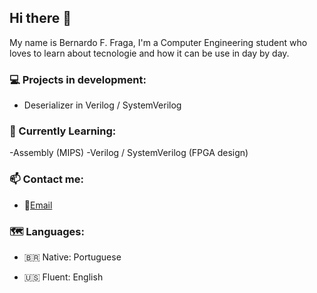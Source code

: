 ## Hi there 👋
My name is Bernardo F. Fraga, I'm a Computer Engineering student who loves to learn about tecnologie and how it can be use in day by day.

### 💻 Projects in development:

- Deserializer in Verilog / SystemVerilog

### 📖 Currently Learning:
-Assembly (MIPS)
-Verilog / SystemVerilog (FPGA design)

### 📫 Contact me:
- 📧[Email](mailto:bfoquesdefraga@gmail.com)  

### 🗺 Languages:

- 🇧🇷 Native: Portuguese

- 🇺🇸 Fluent: English

